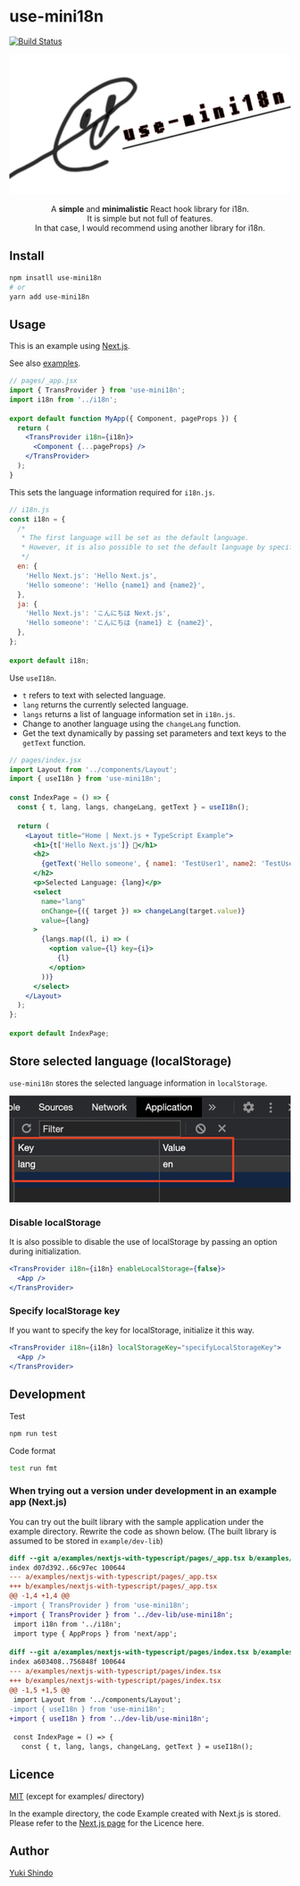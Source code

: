 # use-mini18n

[![Build Status](https://travis-ci.org/shinshin86/use-mini18n.svg?branch=master)](https://travis-ci.org/shinshin86/use-mini18n)

![use-mini18n - logo image](./images/logo.png)

<p align="center">
  A <b>simple</b> and <b>minimalistic</b> React hook library for i18n.<br />
  It is simple but not full of features.<br />
  In that case, I would recommend using another library for i18n.
</p>

## Install

```bash
npm insatll use-mini18n
# or
yarn add use-mini18n
```

## Usage

This is an example using [Next.js](https://github.com/vercel/next.js/).

See also [examples](https://github.com/shinshin86/use-mini18n/tree/master/examples).

```jsx
// pages/_app.jsx
import { TransProvider } from 'use-mini18n';
import i18n from '../i18n';

export default function MyApp({ Component, pageProps }) {
  return (
    <TransProvider i18n={i18n}>
      <Component {...pageProps} />
    </TransProvider>
  );
}
```

This sets the language information required for `i18n.js`.

```js
// i18n.js
const i18n = {
  /*
   * The first language will be set as the default language.
   * However, it is also possible to set the default language by specifying defaultLang.
   */
  en: {
    'Hello Next.js': 'Hello Next.js',
    'Hello someone': 'Hello {name1} and {name2}',
  },
  ja: {
    'Hello Next.js': 'こんにちは Next.js',
    'Hello someone': 'こんにちは {name1} と {name2}',
  },
};

export default i18n;
```

Use `useI18n`.

- `t` refers to text with selected language.
- `lang` returns the currently selected language.
- `langs` returns a list of language information set in `i18n.js`.
- Change to another language using the `changeLang` function.
- Get the text dynamically by passing set parameters and text keys to the `getText` function.

```jsx
// pages/index.jsx
import Layout from '../components/Layout';
import { useI18n } from 'use-mini18n';

const IndexPage = () => {
  const { t, lang, langs, changeLang, getText } = useI18n();

  return (
    <Layout title="Home | Next.js + TypeScript Example">
      <h1>{t['Hello Next.js']} 👋</h1>
      <h2>
        {getText('Hello someone', { name1: 'TestUser1', name2: 'TestUser2' })}
      </h2>
      <p>Selected Language: {lang}</p>
      <select
        name="lang"
        onChange={({ target }) => changeLang(target.value)}
        value={lang}
      >
        {langs.map((l, i) => (
          <option value={l} key={i}>
            {l}
          </option>
        ))}
      </select>
    </Layout>
  );
};

export default IndexPage;
```

## Store selected language (localStorage)

`use-mini18n` stores the selected language information in `localStorage`.

![Screen shot of about of store selected language](./images/store-selected-language.png)

### Disable localStorage

It is also possible to disable the use of localStorage by passing an option during initialization.

```jsx
<TransProvider i18n={i18n} enableLocalStorage={false}>
  <App />
</TransProvider>
```

### Specify localStorage key

If you want to specify the key for localStorage, initialize it this way.

```jsx
<TransProvider i18n={i18n} localStorageKey="specifyLocalStorageKey">
  <App />
</TransProvider>
```

## Development

Test

```sh
npm run test
```

Code format

```sh
test run fmt
```

### When trying out a version under development in an example app (Next.js)

You can try out the built library with the sample application under the example directory.
Rewrite the code as shown below.
(The built library is assumed to be stored in `example/dev-lib`)

```diff
diff --git a/examples/nextjs-with-typescript/pages/_app.tsx b/examples/nextjs-with-typescript/pages/_app.tsx
index d07d392..66c97ec 100644
--- a/examples/nextjs-with-typescript/pages/_app.tsx
+++ b/examples/nextjs-with-typescript/pages/_app.tsx
@@ -1,4 +1,4 @@
-import { TransProvider } from 'use-mini18n';
+import { TransProvider } from '../dev-lib/use-mini18n';
 import i18n from '../i18n';
 import type { AppProps } from 'next/app';

diff --git a/examples/nextjs-with-typescript/pages/index.tsx b/examples/nextjs-with-typescript/pages/index.tsx
index a603408..756848f 100644
--- a/examples/nextjs-with-typescript/pages/index.tsx
+++ b/examples/nextjs-with-typescript/pages/index.tsx
@@ -1,5 +1,5 @@
 import Layout from '../components/Layout';
-import { useI18n } from 'use-mini18n';
+import { useI18n } from '../dev-lib/use-mini18n';

 const IndexPage = () => {
   const { t, lang, langs, changeLang, getText } = useI18n();
```

## Licence

[MIT](https://github.com/shinshin86/use-mini18n/blob/master/LICENSE) (except for examples/ directory)

In the example directory, the code Example created with Next.js is stored.
Please refer to the [Next.js page](https://github.com/vercel/next.js) for the Licence here.

## Author

[Yuki Shindo](https://shinshin86.com)
